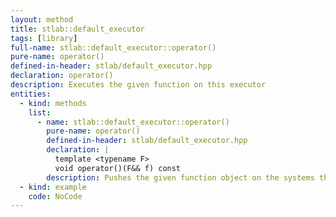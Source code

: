 ```yaml
---
layout: method
title: stlab::default_executor
tags: [library]
full-name: stlab::default_executor::operator()
pure-name: operator()
defined-in-header: stlab/default_executor.hpp 
declaration: operator()
description: Executes the given function on this executor
entities:
  - kind: methods
    list:
      - name: stlab::default_executor::operator()
        pure-name: operator()
        defined-in-header: stlab/default_executor.hpp 
        declaration: |
          template <typename F> 
          void operator()(F&& f) const
        description: Pushes the given function object on the systems thread pool.
  - kind: example
    code: NoCode
---
```

